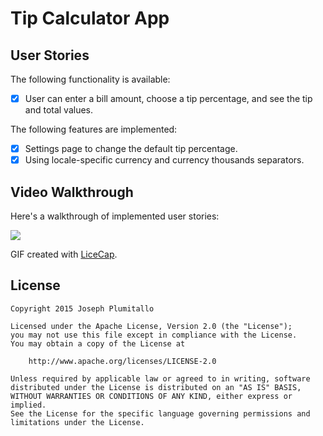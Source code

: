 # Tip Calculator App

## User Stories

The following functionality is available:
* [X] User can enter a bill amount, choose a tip percentage, and see the tip and total values.

The following features are implemented:
* [X] Settings page to change the default tip percentage.
* [X] Using locale-specific currency and currency thousands separators.

## Video Walkthrough 

Here's a walkthrough of implemented user stories:

<img src="http://i.imgur.com/XXen4w7.gif"/>

GIF created with [LiceCap](http://www.cockos.com/licecap/).

## License

    Copyright 2015 Joseph Plumitallo

    Licensed under the Apache License, Version 2.0 (the "License");
    you may not use this file except in compliance with the License.
    You may obtain a copy of the License at

        http://www.apache.org/licenses/LICENSE-2.0

    Unless required by applicable law or agreed to in writing, software
    distributed under the License is distributed on an "AS IS" BASIS,
    WITHOUT WARRANTIES OR CONDITIONS OF ANY KIND, either express or implied.
    See the License for the specific language governing permissions and
    limitations under the License.
